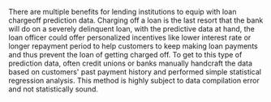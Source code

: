 There are multiple benefits for lending institutions to equip with loan chargeoff prediction data. Charging off a loan is the last resort that the bank will do on a severely delinquent loan, with the predictive data at hand, the loan officer could offer personalized incentives like lower interest rate or longer repayment period to help customers to keep making loan payments and thus prevent the loan of getting charged off. To get to this type of prediction data, often credit unions or banks manually handcraft the data based on customers' past payment history and performed simple statistical regression analysis. This method is highly subject to data compilation error and not statistically sound.  
